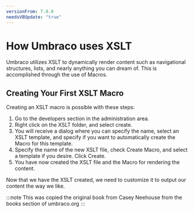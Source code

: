 ```yaml
---
versionFrom: 7.0.0
needsV8Update: "true"
---
```


# How Umbraco uses XSLT
Umbraco utilizes XSLT to dynamically render content such as navigational structures, lists, and nearly anything you can dream of.  This is accomplished through the use of Macros.

## Creating Your First XSLT Macro
Creating an XSLT macro is possible with these steps:

1. Go to the developers section in the administration area.
2. Right click on the XSLT folder, and select create.
3. You will receive a dialog where you can specify the name, select an XSLT template, and specify if you want to automatically create the Macro for this template.
4. Specify the name of the new XSLT file, check Create Macro, and select a template if you desire. Click Create.
5. You have now created the XSLT file and the Macro for rendering the content.

Now that we have the XSLT created, we need to customize it to output our content the way we like.

:::note
This was copied the original book from Casey Neehouse from the books section of umbraco.org
:::

